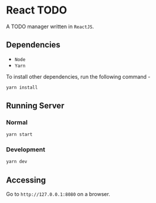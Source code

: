 # React TODO

A TODO manager written in `ReactJS`.

## Dependencies

* `Node`
* `Yarn`

To install other dependencies, run the following command -
```bash
yarn install
```

## Running Server

### Normal
```bash
yarn start
```

### Development
```bash
yarn dev
```

## Accessing

Go to `http://127.0.0.1:8080` on a browser.
